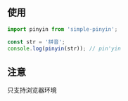 ## 使用

```js
import pinyin from 'simple-pinyin';

const str = '拼音';
console.log(pinyin(str)); // pin'yin
```

## 注意
只支持浏览器环境